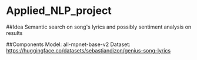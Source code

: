 # Applied_NLP_project

##Idea
Semantic search on song's lyrics and possibly sentiment analysis on results

##Components
Model: all-mpnet-base-v2
Dataset: https://huggingface.co/datasets/sebastiandizon/genius-song-lyrics





